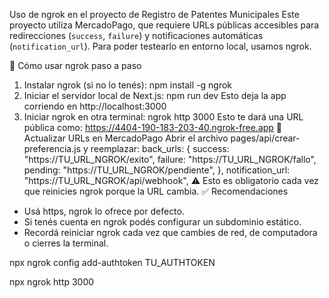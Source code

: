 Uso de ngrok en el proyecto de Registro de Patentes Municipales
Este proyecto utiliza MercadoPago, que requiere URLs públicas accesibles para redirecciones (`success`, `failure`) y notificaciones automáticas (`notification_url`). Para poder testearlo en entorno local, usamos ngrok.


🚀 Cómo usar ngrok paso a paso
1. Instalar ngrok (si no lo tenés):
npm install -g ngrok
2. Iniciar el servidor local de Next.js:
npm run dev
Esto deja la app corriendo en http://localhost:3000
3. Iniciar ngrok en otra terminal:
ngrok http 3000
Esto te dará una URL pública como:
https://4404-190-183-203-40.ngrok-free.app
🔁 Actualizar URLs en MercadoPago
Abrir el archivo pages/api/crear-preferencia.js y reemplazar:
back_urls: {
  success: "https://TU_URL_NGROK/exito",
  failure: "https://TU_URL_NGROK/fallo",
  pending: "https://TU_URL_NGROK/pendiente",
},
notification_url: "https://TU_URL_NGROK/api/webhook",
⚠️ Esto es obligatorio cada vez que reinicies ngrok porque la URL cambia.
✅ Recomendaciones
- Usá https, ngrok lo ofrece por defecto.
- Si tenés cuenta en ngrok podés configurar un subdominio estático.
- Recordá reiniciar ngrok cada vez que cambies de red, de computadora o cierres la terminal.


npx ngrok config add-authtoken TU_AUTHTOKEN

npx ngrok http 3000